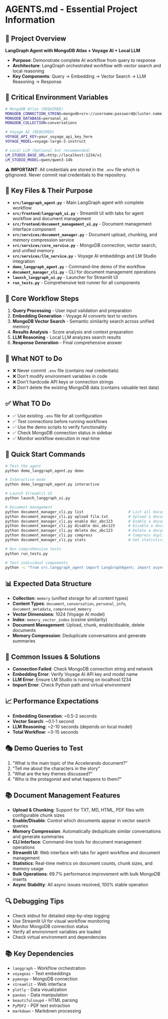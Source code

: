 # AGENTS.md - Essential Project Information

## 🚀 Project Overview
**LangGraph Agent with MongoDB Atlas + Voyage AI + Local LLM**
- **Purpose**: Demonstrate complete AI workflow from query to response
- **Architecture**: LangGraph orchestrated workflow with vector search and local reasoning
- **Key Components**: Query → Embedding → Vector Search → LLM Reasoning → Response

## 🔑 Critical Environment Variables
```bash
# MongoDB Atlas (REQUIRED)
MONGODB_CONNECTION_STRING=mongodb+srv://username:password@cluster.name.mongodb.net/
MONGODB_DATABASE=personal_ai
MONGODB_COLLECTION=conversations

# Voyage AI (REQUIRED)
VOYAGE_API_KEY=your_voyage_api_key_here
VOYAGE_MODEL=voyage-large-2-instruct

# Local LLM (Optional but recommended)
LM_STUDIO_BASE_URL=http://localhost:1234/v1
LM_STUDIO_MODEL=qwen/qwen3-14b
```

**⚠️ IMPORTANT**: All credentials are stored in the `.env` file which is gitignored. Never commit real credentials to the repository.

## 📁 Key Files & Their Purpose
- **`src/langgraph_agent.py`** - Main LangGraph agent with complete workflow
- **`src/frontend/langgraph_ui.py`** - Streamlit UI with tabs for agent workflow and document management
- **`src/frontend/document_management_ui.py`** - Document management interface component
- **`src/services/document_manager.py`** - Document upload, chunking, and memory compression service
- **`src/services/core_service.py`** - MongoDB connection, vector search, and unified memory
- **`src/services/llm_service.py`** - Voyage AI embeddings and LM Studio integration
- **`demo_langgraph_agent.py`** - Command-line demo of the workflow
- **`document_manager_cli.py`** - CLI for document management operations
- **`launch_langgraph_ui.py`** - Launcher for Streamlit UI
- **`run_tests.py`** - Comprehensive test runner for all components

## 🎯 Core Workflow Steps
1. **Query Processing** - User input validation and preparation
2. **Embedding Generation** - Voyage AI converts text to vectors
3. **MongoDB Vector Search** - Semantic similarity search across unified memory
4. **Results Analysis** - Score analysis and context preparation
5. **LLM Reasoning** - Local LLM analyzes search results
6. **Response Generation** - Final comprehensive answer

## 🚫 What NOT to Do
- ❌ Never commit `.env` file (contains real credentials)
- ❌ Don't modify environment variables in code
- ❌ Don't hardcode API keys or connection strings
- ❌ Don't delete the existing MongoDB data (contains valuable test data)

## ✅ What TO Do
- ✅ Use existing `.env` file for all configuration
- ✅ Test connections before running workflows
- ✅ Use the demo scripts to verify functionality
- ✅ Check MongoDB connection status in sidebar
- ✅ Monitor workflow execution in real-time

## 🔧 Quick Start Commands
```bash
# Test the agent
python demo_langgraph_agent.py demo

# Interactive mode
python demo_langgraph_agent.py interactive

# Launch Streamlit UI
python launch_langgraph_ui.py

# Document management
python document_manager_cli.py list                    # List all documents
python document_manager_cli.py upload file.txt         # Upload a document
python document_manager_cli.py enable doc_abc123       # Enable a document
python document_manager_cli.py disable doc_abc123      # Disable a document
python document_manager_cli.py delete doc_abc123       # Delete a document
python document_manager_cli.py compress                # Compress duplicate memories
python document_manager_cli.py stats                   # Get statistics

# Run comprehensive tests
python run_tests.py

# Test individual components
python -c "from src.langgraph_agent import LangGraphAgent; import asyncio; asyncio.run(LangGraphAgent().run_workflow('test query', 'test_user'))"
```

## 📊 Expected Data Structure
- **Collection**: `memory` (unified storage for all content types)
- **Content Types**: `document`, `conversation`, `personal_info`, `document_metadata`, `compressed_memory`
- **Vector Dimensions**: 1024 (Voyage AI model)
- **Index**: `memory_vector_index` (cosine similarity)
- **Document Management**: Upload, chunk, enable/disable, delete documents
- **Memory Compression**: Deduplicate conversations and generate summaries

## 🐛 Common Issues & Solutions
- **Connection Failed**: Check MongoDB connection string and network
- **Embedding Error**: Verify Voyage AI API key and model name
- **LLM Error**: Ensure LM Studio is running on localhost:1234
- **Import Error**: Check Python path and virtual environment

## 📈 Performance Expectations
- **Embedding Generation**: ~0.5-2 seconds
- **Vector Search**: ~0.1-1 second
- **LLM Reasoning**: ~2-10 seconds (depends on local model)
- **Total Workflow**: ~3-15 seconds

## 🎭 Demo Queries to Test
1. "What is the main topic of the Accelerando document?"
2. "Tell me about the characters in the story"
3. "What are the key themes discussed?"
4. "Who is the protagonist and what happens to them?"

## 📚 Document Management Features
- **Upload & Chunking**: Support for TXT, MD, HTML, PDF files with configurable chunk sizes
- **Enable/Disable**: Control which documents appear in vector search queries
- **Memory Compression**: Automatically deduplicate similar conversations and generate summaries
- **CLI Interface**: Command-line tools for document management operations
- **Streamlit UI**: Web interface with tabs for agent workflow and document management
- **Statistics**: Real-time metrics on document counts, chunk sizes, and memory usage
- **Bulk Operations**: 69.7% performance improvement with bulk MongoDB inserts
- **Async Stability**: All async issues resolved, 100% stable operation

## 🔍 Debugging Tips
- Check stdout for detailed step-by-step logging
- Use Streamlit UI for visual workflow monitoring
- Monitor MongoDB connection status
- Verify all environment variables are loaded
- Check virtual environment and dependencies

## 📚 Key Dependencies
- `langgraph` - Workflow orchestration
- `voyageai` - Text embeddings
- `pymongo` - MongoDB connection
- `streamlit` - Web interface
- `plotly` - Data visualization
- `pandas` - Data manipulation
- `beautifulsoup4` - HTML parsing
- `PyPDF2` - PDF text extraction
- `markdown` - Markdown processing
